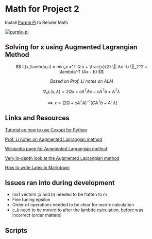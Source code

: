 # Math for Project 2

Install [Purple Pi](https://github.com/nschloe/purple-pi) to Render Math

[![purple-pi](https://img.shields.io/badge/Rendered%20with-Purple%20Pi-bd00ff?style=flat-square)](https://github.com/nschloe/purple-pi?activate)

## Solving for x using Augmented Lagrangian Method

$$
L(x,\lambda,c) = min_x  x^T Q x + \frac{c}{2} \|| Ax -b \||_2^2 + \lambda^T (Ax - b)
$$

$$
\textit{Based on Prof. Li notes on ALM}
$$

$$
\nabla_x L(x,\lambda) =  2 Q x + c A^T A x - c A^T b +  A^T \lambda
$$

$$
\implies x =  (2Q + cA^TA)^{-1} (CA^T b - A^T \lambda)
$$

<!-- ## Solving for Lambda using KKT

\\[ L(x,\lambda) = x^T Q x + \lambda^T (Ax - b) \\]

\\[ \nabla_x L(x,\lambda) =  2 Q x + A^T \lambda \\]

\\[ \nabla_\lambda L(x,\lambda) =  Ax - b \\]

\\[\implies x^* = A^{-1}b  \\]

\\[\implies \lambda^* = -2(A^T)^{-1}Qx  \\] -->

## Links and Resources

[Tutorial on how to use Cvxopt for Python](https://courses.csail.mit.edu/6.867/wiki/images/a/a7/Qp-cvxopt.pdf)

[Prof. Li notes on Augmented Lagrangian method](https://www.dropbox.com/s/dugdkzba4sdj0ru/augmented-Lagrangian-method.pdf?dl=0)

[Wikipedia page for Augmented Lagrangian method](https://en.wikipedia.org/wiki/Augmented_Lagrangian_method)

[Very in-depth look at the Augmented Lagrangian method](https://arxiv.org/pdf/2010.11379.pdf)

[How to write Latex in Markdown](http://flennerhag.com/2017-01-14-latex/)

## Issues ran into during development

- mx1 vectors (x and b) needed to be flatten to m
- Fine tuning epsilon
- Order of operations needed to be clear for matrix calculation
- c_k need to be moved to after the lambda calculation, before was incorrect (order matters)

## Scripts

<script type="text/javascript"
        src="https://cdnjs.cloudflare.com/ajax/libs/mathjax/2.7.0/MathJax.js?config=TeX-AMS_CHTML"></script>

<script type="text/x-mathjax-config">
MathJax.Hub.Config({
tex2jax: {
inlineMath: [['$','$'], ['\\(','\\)']],
processEscapes: true},
jax: ["input/TeX","input/MathML","input/AsciiMath","output/CommonHTML"],
extensions: ["tex2jax.js","mml2jax.js","asciimath2jax.js","MathMenu.js","MathZoom.js","AssistiveMML.js", "[Contrib]/a11y/accessibility-menu.js"],
TeX: {
extensions: ["AMSmath.js","AMSsymbols.js","noErrors.js","noUndefined.js"],
equationNumbers: {
autoNumber: "AMS"
}
}
});
</script>
